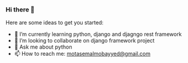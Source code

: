 ### Hi there 👋

Here are some ideas to get you started:

- 🌱 I’m currently learning python, django and djagngo rest framework 
- 👯 I’m looking to collaborate on django framework project
- 💬 Ask me about python
- 📫 How to reach me: motasemalmobayyed@gmail.com

